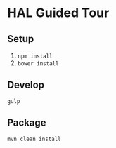 # HAL Guided Tour

## Setup 

1. `npm install`
1. `bower install`

## Develop

`gulp`

## Package

`mvn clean install`
